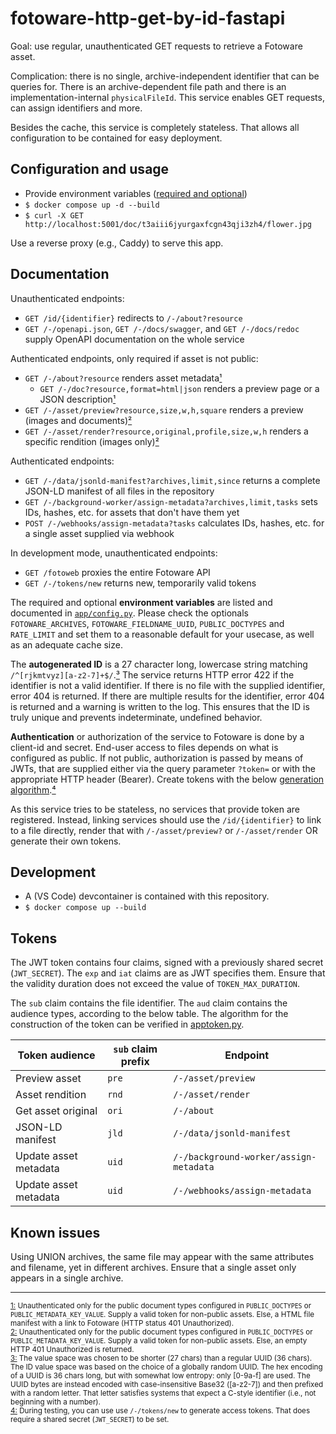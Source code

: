 # fotoware-http-get-by-id-fastapi

Goal: use regular, unauthenticated GET requests to retrieve a Fotoware asset.

Complication: there is no single, archive-independent identifier that can be queries for.
There is an archive-dependent file path and there is an implementation-internal `physicalFileId`.
This service enables GET requests, can assign identifiers and more.

Besides the cache, this service is completely stateless. That allows all configuration to be contained for easy deployment.

## Configuration and usage

- Provide environment variables ([required and optional](app/config.py))
- `$ docker compose up -d --build`
- `$ curl -X GET http://localhost:5001/doc/t3aiii6jyurgaxfcgn43qji3zh4/flower.jpg`

Use a reverse proxy (e.g., Caddy) to serve this app.

## Documentation

Unauthenticated endpoints:

- `GET /id/{identifier}` redirects to `/-/about?resource`
- `GET /-/openapi.json`, `GET /-/docs/swagger`, and `GET /-/docs/redoc` supply OpenAPI documentation on the whole service

Authenticated endpoints, only required if asset is not public:

- `GET /-/about?resource` renders asset metadata[¹](#fn1)
  - `GET /-/doc?resource,format=html|json` renders a preview page or a JSON description[¹](#fn1)
- `GET /-/asset/preview?resource,size,w,h,square` renders a preview (images and documents)[²](#fn2)
- `GET /-/asset/render?resource,original,profile,size,w,h` renders a specific rendition (images only)[²](#fn2)

Authenticated endpoints:

- `GET /-/data/jsonld-manifest?archives,limit,since` returns a complete JSON-LD manifest of all files in the repository
- `GET /-/background-worker/assign-metadata?archives,limit,tasks` sets IDs, hashes, etc. for assets that don't have them yet
- `POST /-/webhooks/assign-metadata?tasks` calculates IDs, hashes, etc. for a single asset supplied via webhook

In development mode, unauthenticated endpoints:

- `GET /fotoweb` proxies the entire Fotoware API
- `GET /-/tokens/new` returns new, temporarily valid tokens

The required and optional **environment variables** are listed and documented in [`app/config.py`](app/config.py).
Please check the optionals `FOTOWARE_ARCHIVES`, `FOTOWARE_FIELDNAME_UUID`, `PUBLIC_DOCTYPES` and `RATE_LIMIT` and set them to a reasonable default for your usecase, as well as an adequate cache size.

The **autogenerated ID** is a 27 character long, lowercase string matching `/^[rjkmtvyz][a-z2-7]+$/`.[³](#fn3)
The service returns HTTP error 422 if the identifier is not a valid identifier.
If there is no file with the supplied identifier, error 404 is returned.
If there are multiple results for the identifier, error 404 is returned and a warning is written to the log.
This ensures that the ID is truly unique and prevents indeterminate, undefined behavior.

**Authentication** or authorization of the service to Fotoware is done by a client-id and secret.
End-user access to files depends on what is configured as public.
If not public, authorization is passed by means of JWTs, that are supplied either via the query parameter `?token=` or with the appropriate HTTP header (Bearer).
Create tokens with the below [generation algorithm](#tokens).[⁴](#fn4)

As this service tries to be stateless, no services that provide token are registered. Instead, linking services should use the `/id/{identifier}` to link to a file directly, render that with `/-/asset/preview?` or `/-/asset/render` OR generate their own tokens.

## Development

- A (VS Code) devcontainer is contained with this repository.
- `$ docker compose up --build`

## Tokens

The JWT token contains four claims, signed with a previously shared secret (`JWT_SECRET`).
The `exp` and `iat` claims are as JWT specifies them.
Ensure that the validity duration does not exceed the value of `TOKEN_MAX_DURATION`.

The `sub` claim contains the file identifier.
The `aud` claim contains the audience types, according to the below table.
The algorithm for the construction of the token can be verified in [apptoken.py](app/apptoken.py).

| Token audience        | `sub` claim prefix | Endpoint                               |
| --------------------- | ------------------ | -------------------------------------- |
| Preview asset         | `pre`              | `/-/asset/preview`                     |
| Asset rendition       | `rnd`              | `/-/asset/render`                      |
| Get asset original    | `ori`              | `/-/about`                             |
| JSON-LD manifest      | `jld`              | `/-/data/jsonld-manifest`              |
| Update asset metadata | `uid`              | `/-/background-worker/assign-metadata` |
| Update asset metadata | `uid`              | `/-/webhooks/assign-metadata`          |

## Known issues

Using UNION archives, the same file may appear with the same attributes and filename, yet in different archives.
Ensure that a single asset only appears in a single archive.

---

<small>

<a id="fn1" href="#fn1">1:</a> Unauthenticated only for the public document types configured in `PUBLIC_DOCTYPES` or `PUBLIC_METADATA_KEY_VALUE`. Supply a valid token for non-public assets. Else, a HTML file manifest with a link to Fotoware (HTTP status 401 Unauthorized).  
<a id="fn2" href="#fn2">2:</a> Unauthenticated only for the public document types configured in `PUBLIC_DOCTYPES` or `PUBLIC_METADATA_KEY_VALUE`. Supply a valid token for non-public assets. Else, an empty HTTP 401 Unauthorized is returned.  
<a id="fn3" href="#fn3">3:</a> The value space was chosen to be shorter (27 chars) than a regular UUID (36 chars).
The ID value space was based on the choice of a globally random UUID.
The hex encoding of a UUID is 36 chars long, but with somewhat low entropy: only [0-9a-f] are used.
The UUID bytes are instead encoded with case-insensitive Base32 ([a-z2-7]) and then prefixed with a random letter.
That letter satisfies systems that expect a C-style identifier (i.e., not beginning with a number).  
<a id="fn4" href="#fn4">4:</a> During testing, you can use use `/-/tokens/new` to generate access tokens. That does require a shared secret (`JWT_SECRET`) to be set.

</small>
